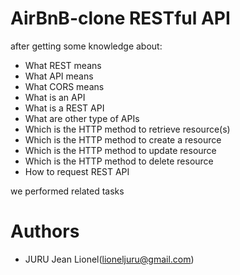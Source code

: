 # AirBnB-clone RESTful API
after getting some knowledge about:
* What REST means
* What API means
* What CORS means
* What is an API
* What is a REST API
* What are other type of APIs
* Which is the HTTP method to retrieve resource(s)
* Which is the HTTP method to create a resource
* Which is the HTTP method to update resource
* Which is the HTTP method to delete resource
* How to request REST API

we performed related tasks

# Authors
* JURU Jean Lionel(lioneljuru@gmail.com)
